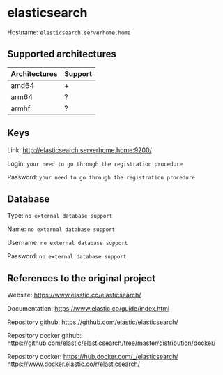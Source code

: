 # elasticsearch
Hostname: `elasticsearch.serverhome.home`

## Supported architectures
| Architectures | Support |
| :------------ | :------ |
| amd64         | +       |
| arm64         | ?       |
| armhf         | ?       |

## Keys
Link: http://elasticsearch.serverhome.home:9200/

Login: `your need to go through the registration procedure`

Password: `your need to go through the registration procedure`

## Database
Type: `no external database support`

Name: `no external database support`

Username: `no external database support`

Password: `no external database support`

## References to the original project
Website: https://www.elastic.co/elasticsearch/

Documentation: https://www.elastic.co/guide/index.html

Repository github: https://github.com/elastic/elasticsearch/

Repository docker github: https://github.com/elastic/elasticsearch/tree/master/distribution/docker/

Repository docker: https://hub.docker.com/_/elasticsearch/ https://www.docker.elastic.co/r/elasticsearch/